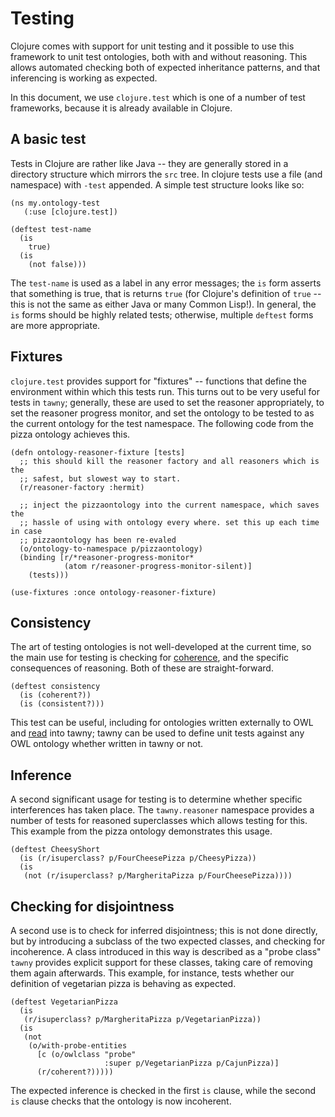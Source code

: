 Testing
=======

Clojure comes with support for unit testing and it possible to use this
framework to unit test ontologies, both with and without reasoning. This
allows automated checking both of expected inheritance patterns, and that
inferencing is working as expected.

In this document, we use `clojure.test` which is one of a number of test
frameworks, because it is already available  in Clojure.

## A basic test

Tests in Clojure are rather like Java -- they are generally stored in a
directory structure which mirrors the `src` tree. In clojure tests use a file
(and namespace) with `-test` appended. A simple test structure looks like so:


    (ns my.ontology-test
       (:use [clojure.test])

    (deftest test-name
      (is
        true)
      (is
        (not false)))

The `test-name` is used as a label in any error messages; the `is` form
asserts that something is true, that is returns `true` (for Clojure's
definition of `true` -- this is not the same as either Java or many Common
Lisp!). In general, the `is` forms should be highly related tests; otherwise,
multiple `deftest` forms are more appropriate.

## Fixtures

`clojure.test` provides support for "fixtures" -- functions that define the
environment within which this tests run. This turns out to be very useful for
tests in `tawny`; generally, these are used to set the reasoner appropriately,
to set the reasoner progress monitor, and set the ontology to be tested to as
the current ontology for the test namespace. The following code from the pizza
ontology achieves this.

    (defn ontology-reasoner-fixture [tests]
      ;; this should kill the reasoner factory and all reasoners which is the
      ;; safest, but slowest way to start.
      (r/reasoner-factory :hermit)

      ;; inject the pizzaontology into the current namespace, which saves the
      ;; hassle of using with ontology every where. set this up each time in case
      ;; pizzaontology has been re-evaled
      (o/ontology-to-namespace p/pizzaontology)
      (binding [r/*reasoner-progress-monitor*
                (atom r/reasoner-progress-monitor-silent)]
        (tests)))

    (use-fixtures :once ontology-reasoner-fixture)

## Consistency

The art of testing ontologies is not well-developed at the current time, so
the main use for testing is checking for
[coherence](http://ontogenesis.knowledgeblog.org/1329), and the specific
consequences of reasoning. Both of these are straight-forward.

    (deftest consistency
      (is (coherent?))
      (is (consistent?)))

This test can be useful, including for ontologies written externally to OWL
and [read](importing.md) into tawny; tawny can be used to define unit tests
against any OWL ontology whether written in tawny or not.

## Inference

A second significant usage for testing is to determine whether specific
interferences has taken place. The `tawny.reasoner` namespace provides a
number of tests for reasoned superclasses which allows testing for this. This
example from the pizza ontology demonstrates this usage.


    (deftest CheesyShort
      (is (r/isuperclass? p/FourCheesePizza p/CheesyPizza))
      (is
       (not (r/isuperclass? p/MargheritaPizza p/FourCheesePizza))))


## Checking for disjointness

A second use is to check for inferred disjointness; this is not done directly,
but by introducing a subclass of the two expected classes, and checking for
incoherence. A class introduced in this way is described as a "probe class"
`tawny` provides explicit support for these classes, taking care of removing
them again afterwards. This example, for instance, tests whether our
definition of vegetarian pizza is behaving as expected.

    (deftest VegetarianPizza
      (is
       (r/isuperclass? p/MargheritaPizza p/VegetarianPizza))
      (is
       (not
        (o/with-probe-entities
          [c (o/owlclass "probe"
                         :super p/VegetarianPizza p/CajunPizza)]
          (r/coherent?)))))

The expected inference is checked in the first `is` clause, while the second
`is` clause checks that the ontology is now incoherent.
